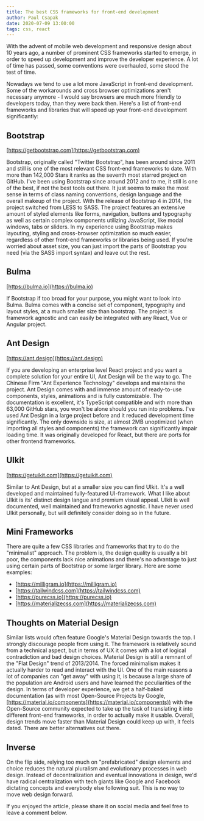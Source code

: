 ```yaml
---
title: The best CSS frameworks for front-end development
author: Paul Csapak
date: 2020-07-09 13:00:00
tags: css, react
---
```


With the advent of mobile web development and responsive design about 10 years ago, a number of prominent CSS frameworks started to emerge, in order to speed up development and improve the developer experience. A lot of time has passed, some conventions were overhauled, some stood the test of time.

<!-- more -->

Nowadays we tend to use a lot more JavaScript in front-end development. Some of the workarounds and cross browser optimizations aren't necessary anymore - I would say browsers are much more friendly to developers today, than they were back then. Here's a list of front-end frameworks and libraries that will speed up your front-end development significantly:

## Bootstrap

[https://getbootstrap.com](https://getbootstrap.com)

Bootstrap, originally called "Twitter Bootstrap", has been around since 2011 and still is one of the most relevant CSS front-end frameworks to date. With more than 142,000 Stars it ranks as the seventh most starred project on GitHub. I've been using Bootstrap since around 2012 and to me, it still is one of the best, if not the best tools out there. It just seems to make the most sense in terms of class naming conventions, design language and the overall makeup of the project. With the release of Bootstrap 4 in 2014, the project switched from LESS to SASS. The project features an extensive amount of styled elements like forms, navigation, buttons and typography as well as certain complex components utilizing JavaScript, like modal windows, tabs or sliders. In my experience using Bootstrap makes layouting, styling and cross-browser optimization so much easier, regardless of other front-end frameworks or libraries being used. If you're worried about asset size, you can just import the parts of Bootstrap you need (via the SASS import syntax) and leave out the rest.

## Bulma

[https://bulma.io](https://bulma.io)

If Bootstrap if too broad for your purpose, you might want to look into Bulma. Bulma comes with a concise set of component, typography and layout styles, at a much smaller size than bootstrap. The project is framework agnostic and can easily be integrated with any React, Vue or Angular project.

## Ant Design

[https://ant.design](https://ant.design)

If you are developing an enterprise level React project and you want a complete solution for your entire UI, Ant Design will be the way to go. The Chinese Firm "Ant Experience Technology" develops and maintains the project. Ant Design comes with and immense amount of ready-to-use components, styles, animations and is fully customizable. The documentation is excellent, it's TypeScript compatible and with more than 63,000 GitHub stars, you won't be alone should you run into problems. I've used Ant Design in a large project before and it reduced development time significantly. The only downside is size, at almost 2MB unoptimized (when importing all styles and components) the framework can significantly impair loading time. It was originally developed for React, but there are ports for other frontend frameworks.

## UIkit

[https://getuikit.com](https://getuikit.com)

Similar to Ant Design, but at a smaller size you can find UIkit. It's a well developed and maintained fully-featured UI-framework. What I like about UIkit is its' distinct design langue and premium visual appeal. UIkit is well documented, well maintained and frameworks agnostic. I have never used UIkit personally, but will definitely consider doing so in the future.

## Mini Frameworks

There are quite a few CSS libraries and frameworks that try to do the "minimalist" approach. The problem is, the design quality is usually a bit poor, the components lack nice animations and there's no advantage to just using certain parts of Bootstrap or some larger library. Here are some examples:

- [https://milligram.io](https://milligram.io)
- [https://tailwindcss.com](https://tailwindcss.com)
- [https://purecss.io](https://purecss.io)
- [https://materializecss.com](https://materializecss.com)

## Thoughts on Material Design

Similar lists would often feature Google's Material Design towards the top. I strongly discourage people from using it. The framework is relatively sound from a technical aspect, but in terms of UX it comes with a lot of logical contradiction and bad design choices. Material Design is still a remnant of the "Flat Design" trend of 2013/2014. The forced minimalism makes it actually harder to read and interact with the UI. One of the main reasons a lot of companies can "get away" with using it, is because a large share of the population are Android users and have learned the peculiarities of the design. In terms of developer experience, we get a half-baked documentation (as with most Open-Source Projects by Google, [https://material.io/components](https://material.io/components)) with the Open-Source community expected to take up the task of translating it into different front-end frameworks, in order to actually make it usable. Overall, design trends move faster than Material Design could keep up with, it feels dated. There are better alternatives out there.

## Inverse

On the flip side, relying too much on "prefabricated" design elements and choice reduces the natural pluralism and evolutionary processes in web design. Instead of decentralization and eventual innovations in design, we'd have radical centralization with tech giants like Google and Facebook dictating concepts and everybody else following suit. This is no way to move web design forward.

If you enjoyed the article, please share it on social media and feel free to leave a comment below.


